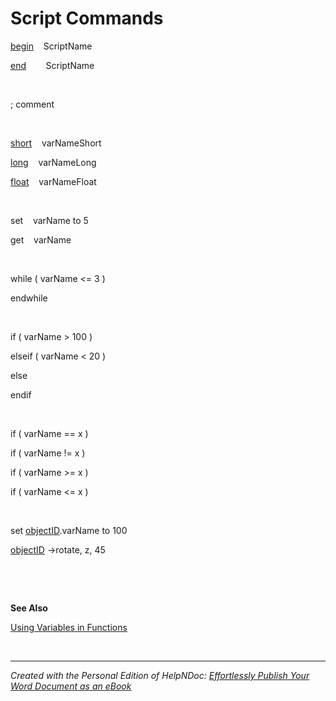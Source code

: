 # Script Commands

[begin](<Begin.md>)&nbsp; &nbsp; ScriptName

[end](<End.md>)&nbsp; &nbsp; &nbsp; &nbsp; ScriptName

&nbsp;

; comment

&nbsp;

[short](<DeclaringVariables.md>)&nbsp; &nbsp; varNameShort

[long](<DeclaringVariables.md>)&nbsp; &nbsp; varNameLong

[float](<DeclaringVariables.md>)&nbsp; &nbsp; varNameFloat

&nbsp;

set&nbsp; &nbsp; varName to 5

get&nbsp; &nbsp; varName

&nbsp;

while ( varName \<= 3 )

endwhile

&nbsp;

if ( varName \> 100 )

elseif ( varName \< 20 )

else

endif

&nbsp;

if ( varName == x )

if ( varName \!= x )

if ( varName \>= x )

if ( varName \<= x )

&nbsp;

set [objectID](<ObjectReferencing.md>).varName to 100

[objectID](<ObjectReferencing.md>) -\>rotate, z, 45

&nbsp;

&nbsp;

**See Also**

[Using Variables in Functions](<UsingVariablesinFunctions.md>)

&nbsp;


***
_Created with the Personal Edition of HelpNDoc: [Effortlessly Publish Your Word Document as an eBook](<https://www.helpndoc.com/step-by-step-guides/how-to-convert-a-word-docx-file-to-an-epub-or-kindle-ebook/>)_
